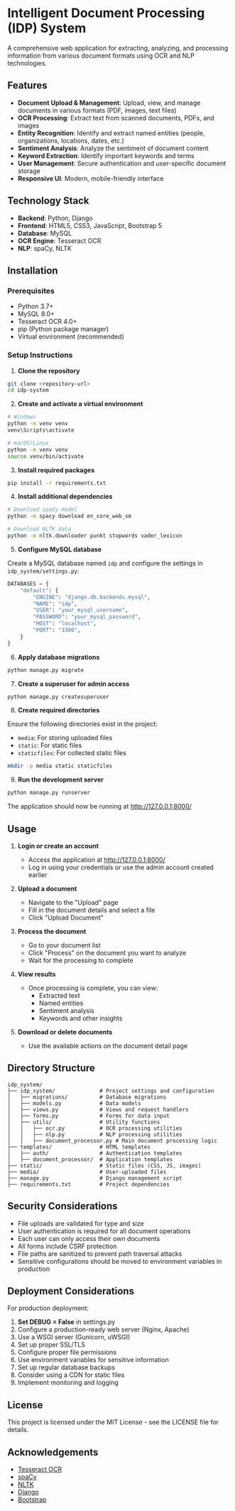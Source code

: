 # Intelligent Document Processing (IDP) System

A comprehensive web application for extracting, analyzing, and processing information from various document formats using OCR and NLP technologies.

## Features

- **Document Upload & Management**: Upload, view, and manage documents in various formats (PDF, images, text files)
- **OCR Processing**: Extract text from scanned documents, PDFs, and images
- **Entity Recognition**: Identify and extract named entities (people, organizations, locations, dates, etc.)
- **Sentiment Analysis**: Analyze the sentiment of document content
- **Keyword Extraction**: Identify important keywords and terms
- **User Management**: Secure authentication and user-specific document storage
- **Responsive UI**: Modern, mobile-friendly interface

## Technology Stack

- **Backend**: Python, Django
- **Frontend**: HTML5, CSS3, JavaScript, Bootstrap 5
- **Database**: MySQL
- **OCR Engine**: Tesseract OCR
- **NLP**: spaCy, NLTK

## Installation

### Prerequisites

- Python 3.7+
- MySQL 8.0+
- Tesseract OCR 4.0+
- pip (Python package manager)
- Virtual environment (recommended)

### Setup Instructions

1. **Clone the repository**

```bash
git clone <repository-url>
cd idp-system
```

2. **Create and activate a virtual environment**

```bash
# Windows
python -m venv venv
venv\Scripts\activate

# macOS/Linux
python -m venv venv
source venv/bin/activate
```

3. **Install required packages**

```bash
pip install -r requirements.txt
```

4. **Install additional dependencies**

```bash
# Download spaCy model
python -m spacy download en_core_web_sm

# Download NLTK data
python -m nltk.downloader punkt stopwords vader_lexicon
```

5. **Configure MySQL database**

Create a MySQL database named `idp` and configure the settings in `idp_system/settings.py`:

```python
DATABASES = {
    "default": {
        "ENGINE": "django.db.backends.mysql",
        "NAME": "idp",
        "USER": "your_mysql_username",
        "PASSWORD": "your_mysql_password",
        "HOST": "localhost",
        "PORT": "3306",
    }
}
```

6. **Apply database migrations**

```bash
python manage.py migrate
```

7. **Create a superuser for admin access**

```bash
python manage.py createsuperuser
```

8. **Create required directories**

Ensure the following directories exist in the project:
- `media`: For storing uploaded files
- `static`: For static files
- `staticfiles`: For collected static files

```bash
mkdir -p media static staticfiles
```

9. **Run the development server**

```bash
python manage.py runserver
```

The application should now be running at http://127.0.0.1:8000/

## Usage

1. **Login or create an account**
   - Access the application at http://127.0.0.1:8000/
   - Log in using your credentials or use the admin account created earlier

2. **Upload a document**
   - Navigate to the "Upload" page
   - Fill in the document details and select a file
   - Click "Upload Document"

3. **Process the document**
   - Go to your document list
   - Click "Process" on the document you want to analyze
   - Wait for the processing to complete

4. **View results**
   - Once processing is complete, you can view:
     - Extracted text
     - Named entities
     - Sentiment analysis
     - Keywords and other insights

5. **Download or delete documents**
   - Use the available actions on the document detail page

## Directory Structure

```
idp_system/
├── idp_system/              # Project settings and configuration
│   ├── migrations/          # Database migrations
│   ├── models.py            # Data models
│   ├── views.py             # Views and request handlers
│   ├── forms.py             # Forms for data input
│   ├── utils/               # Utility functions
│   │   ├── ocr.py           # OCR processing utilities
│   │   ├── nlp.py           # NLP processing utilities
│   │   ├── document_processor.py # Main document processing logic
├── templates/               # HTML templates
│   ├── auth/                # Authentication templates
│   ├── document_processor/  # Application templates
├── static/                  # Static files (CSS, JS, images)
├── media/                   # User-uploaded files
├── manage.py                # Django management script
├── requirements.txt         # Project dependencies
```

## Security Considerations

- File uploads are validated for type and size
- User authentication is required for all document operations
- Each user can only access their own documents
- All forms include CSRF protection
- File paths are sanitized to prevent path traversal attacks
- Sensitive configurations should be moved to environment variables in production

## Deployment Considerations

For production deployment:

1. **Set DEBUG = False** in settings.py
2. Configure a production-ready web server (Nginx, Apache)
3. Use a WSGI server (Gunicorn, uWSGI)
4. Set up proper SSL/TLS
5. Configure proper file permissions
6. Use environment variables for sensitive information
7. Set up regular database backups
8. Consider using a CDN for static files
9. Implement monitoring and logging

## License

This project is licensed under the MIT License - see the LICENSE file for details.

## Acknowledgements

- [Tesseract OCR](https://github.com/tesseract-ocr/tesseract)
- [spaCy](https://spacy.io/)
- [NLTK](https://www.nltk.org/)
- [Django](https://www.djangoproject.com/)
- [Bootstrap](https://getbootstrap.com/) 